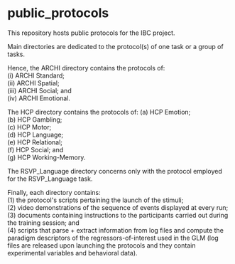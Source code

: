 # public_protocols
This repository hosts public protocols for the IBC project.  

Main directories are dedicated to the protocol(s) of one task or a group of tasks.  

Hence, the ARCHI directory contains the protocols of:  
(i) ARCHI Standard;  
(ii) ARCHI Spatial;  
(iii) ARCHI Social; and  
(iv) ARCHI Emotional.  

The HCP directory contains the protocols of: 
(a) HCP Emotion;  
(b) HCP Gambling;  
(c) HCP Motor;  
(d) HCP Language;  
(e) HCP Relational;  
(f) HCP Social; and  
(g) HCP Working-Memory.  

The RSVP\_Language directory concerns only with the protocol employed for the RSVP\_Language task.  

Finally, each directory contains:  
(1) the protocol's scripts pertaining the launch of the stimuli;  
(2) video demonstrations of the sequence of events displayed at every run;  
(3) documents containing instructions to the participants carried out during the training session; and  
(4) scripts that parse + extract information from log files and compute the paradigm descriptors of the regressors-of-interest used in the GLM (log files are released upon launching the protocols and they contain experimental variables and behavioral data).
